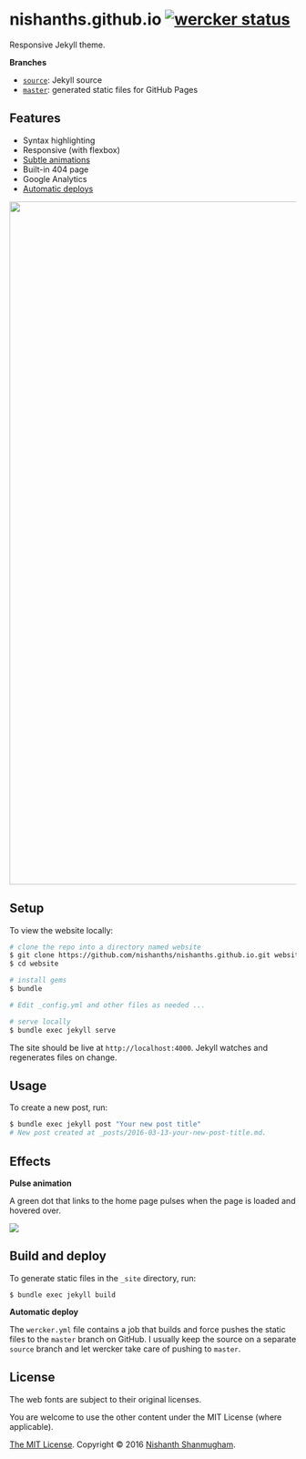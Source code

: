 # nishanths.github.io [![wercker status](https://app.wercker.com/status/fba89a110952058b1ed018f98722af1e/s/source "wercker status")](https://app.wercker.com/project/bykey/fba89a110952058b1ed018f98722af1e)

Responsive Jekyll theme.

**Branches**

- [`source`](https://github.com/nishanths/nishanths.github.io/tree/source): Jekyll source
- [`master`](https://github.com/nishanths/nishanths.github.io/tree/master): generated static files for GitHub Pages

## Features

- Syntax highlighting
- Responsive (with flexbox)
- [Subtle animations](#effects)
- Built-in 404 page
- Google Analytics
- [Automatic deploys](#build-and-deploy)

<img src="http://cl.ly/0U142h3i003v/Screen%20Shot%202016-03-13%20at%2012.51.27%20PM.png" width=1200>

## Setup

To view the website locally:

```bash
# clone the repo into a directory named website
$ git clone https://github.com/nishanths/nishanths.github.io.git website
$ cd website

# install gems
$ bundle

# Edit _config.yml and other files as needed ...

# serve locally
$ bundle exec jekyll serve
```

The site should be live at `http://localhost:4000`. Jekyll watches and regenerates files on change.


## Usage

To create a new post, run:

```bash
$ bundle exec jekyll post "Your new post title"
# New post created at _posts/2016-03-13-your-new-post-title.md.
```

## Effects


**Pulse animation**

A green dot that links to the home page pulses when the page is loaded and hovered over.

![](http://cl.ly/363x0X1u320j/pulse.gif)

## Build and deploy


To generate static files in the `_site` directory, run:

```
$ bundle exec jekyll build
```

**Automatic deploy**

The `wercker.yml` file contains a job that builds and force pushes the static files to the `master` branch on GitHub. I usually keep the source on a separate `source` branch and let wercker take care of pushing to `master`.


## License

The web fonts are subject to their original licenses.

You are welcome to use the other content under the MIT License (where applicable).

[The MIT License](http://nishanths.mit-license.org). Copyright © 2016 [Nishanth Shanmugham](https://github.com/nishanths).
